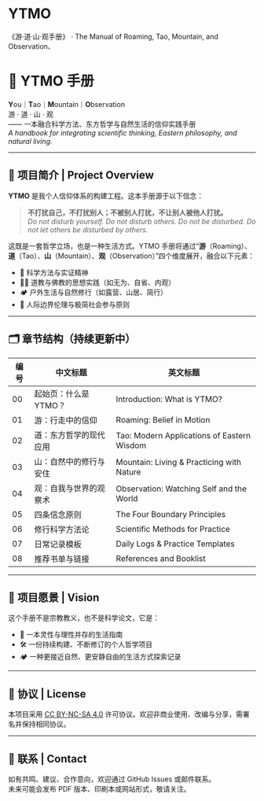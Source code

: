 # YTMO
《游·道·山·观手册》 · The Manual of Roaming, Tao, Mountain, and Observation、
# 🧭 YTMO 手册

**Y**ou｜**T**ao｜**M**ountain｜**O**bservation  
游 · 道 · 山 · 观  
—— 一本融合科学方法、东方哲学与自然生活的信仰实践手册  
*A handbook for integrating scientific thinking, Eastern philosophy, and natural living.*

---

## 📘 项目简介 | Project Overview

**YTMO** 是我个人信仰体系的构建工程。这本手册源于以下信念：

> **不打扰自己，不打扰别人；不被别人打扰，不让别人被他人打扰。**  
> *Do not disturb yourself. Do not disturb others. Do not be disturbed. Do not let others be disturbed by others.*

这既是一套哲学立场，也是一种生活方式。YTMO 手册将通过“**游**（Roaming）、**道**（Tao）、**山**（Mountain）、**观**（Observation）”四个维度展开，融合以下元素：

- 🧪 科学方法与实证精神  
- 🧘‍♂️ 道教与佛教的思想实践（如无为、自省、内观）  
- 🏕️ 户外生活与自然修行（如露营、山居、简行）  
- 🛑 人际边界伦理与极简社会参与原则  

---

## 🗂️ 章节结构（持续更新中）

| 编号 | 中文标题 | 英文标题 |
|------|-----------|-----------|
| 00 | 起始页：什么是 YTMO？ | Introduction: What is YTMO? |
| 01 | 游：行走中的信仰 | Roaming: Belief in Motion |
| 02 | 道：东方哲学的现代应用 | Tao: Modern Applications of Eastern Wisdom |
| 03 | 山：自然中的修行与安住 | Mountain: Living & Practicing with Nature |
| 04 | 观：自我与世界的观察术 | Observation: Watching Self and the World |
| 05 | 四条信念原则 | The Four Boundary Principles |
| 06 | 修行科学方法论 | Scientific Methods for Practice |
| 07 | 日常记录模板 | Daily Logs & Practice Templates |
| 08 | 推荐书单与链接 | References and Booklist |

---

## 🧭 项目愿景 | Vision

这个手册不是宗教教义，也不是科学论文，它是：

- 📖 一本灵性与理性并存的生活指南  
- 🛠️ 一份持续构建、不断修订的个人哲学项目  
- 🏕️ 一种更接近自然、更安静自由的生活方式探索记录  

---

## 📜 协议 | License

本项目采用 [CC BY-NC-SA 4.0](https://creativecommons.org/licenses/by-nc-sa/4.0/deed.zh) 许可协议。欢迎非商业使用、改编与分享，需署名并保持相同协议。

---

## 🤝 联系 | Contact

如有共鸣、建议、合作意向，欢迎通过 GitHub Issues 或邮件联系。  
未来可能会发布 PDF 版本、印刷本或网站形式，敬请关注。
